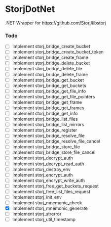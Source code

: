 # StorjDotNet
.NET Wrapper for https://github.com/Storj/libstorj

### Todo
- [ ] Implement storj_bridge_create_bucket
- [ ] Implement storj_bridge_create_bucket_token
- [ ] Implement storj_bridge_create_frame
- [ ] Implement storj_bridge_delete_bucket
- [ ] Implement storj_bridge_delete_file
- [ ] Implement storj_bridge_delete_frame
- [ ] Implement storj_bridge_get_bucket
- [ ] Implement storj_bridge_get_buckets
- [ ] Implement storj_bridge_get_file_info
- [ ] Implement storj_bridge_get_file_pointers
- [ ] Implement storj_bridge_get_frame
- [ ] Implement storj_bridge_get_frames
- [ ] Implement storj_bridge_get_info
- [ ] Implement storj_bridge_list_files
- [ ] Implement storj_bridge_list_mirrors
- [ ] Implement storj_bridge_register
- [ ] Implement storj_bridge_resolve_file
- [ ] Implement storj_bridge_resolve_file_cancel
- [ ] Implement storj_bridge_store_file
- [ ] Implement storj_bridge_store_file_cancel
- [ ] Implement storj_decrypt_auth
- [ ] Implement storj_decrypt_read_auth
- [ ] Implement storj_destroy_env
- [ ] Implement storj_encrypt_auth
- [ ] Implement storj_encrypt_write_auth
- [ ] Implement storj_free_get_buckets_request
- [ ] Implement storj_free_list_files_request
- [ ] Implement storj_init_env
- [ ] Implement storj_mnemonic_check
- [x] Implement storj_mnemonic_generate
- [ ] Implement storj_strerror
- [ ] Implement storj_util_timestamp
